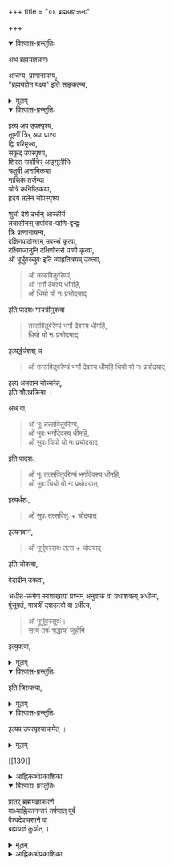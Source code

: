 +++
title = "०६ ब्रह्मयज्ञक्रमः"

+++

<details open><summary>विश्वास-प्रस्तुतिः</summary>

अथ ब्रह्मयज्ञक्रमः

आचम्य, प्राणानायम्य,  
"ब्रह्मयज्ञेन यक्ष्य" इति सङ्कल्प्य, 
</details>

<details><summary>मूलम्</summary>

अथ ब्रह्मयज्ञक्रमः

आचम्य, प्राणानायम्य,  
"ब्रह्मयज्ञेन यक्ष्य" इति सङ्कल्प्य, 
</details>

<div class="js_include" url="/vedAH_yajuH/taittirIyam/sUtram/ApastambaH/shrautam/mantraH/yajuH/vidyudasi.md"  newLevelForH1="5" includeTitle="false"> </div>  

<details open><summary>विश्वास-प्रस्तुतिः</summary>

इत्य् अप उपस्पृश्य,  
तूष्णीं त्रिर् अपः प्राश्य  
द्विः परिमृज्य,  
सकृद् उपस्पृश्य,  
शिरस् सर्वाभिर् अङ्गुलीभिः  
चक्षुषी अनामिकया  
नासिके तर्जन्या  
श्रोत्रे कनिष्ठिकया,  
हृदयं तलेन चोपस्पृश्य 

शुचौ देशे दर्भान् आस्तीर्य  
तत्रासीनस् सपवित्र-पाणि-द्वन्द्वः  
त्रिः प्राणानायम्य,  
दक्षिणपादोत्तरम् उपस्थं कृत्वा,  
दक्षिणजानुनि दक्षिणोत्तरौ पाणी कृत्वा,  
ओं भूर्भुवस्सुवः इति व्याहृतित्रयम् उक्त्वा,  

> ओं तत्सवितुर्वरेण्यं,  
> ओं भर्गो देवस्य धीमहि,  
> ओं धियो यो नः प्रचोदयाद् 

इति पादशः गायत्रीमुक्त्वा 

> तत्सवितुर्वरेण्यं भर्गो देवस्य धीमहि,  
> धियो यो नः प्रचोदयाद् 

इत्यर्द्धर्चशश् च  

> ओं तत्सवितुर्वरेण्यं भर्गो देवस्य धीमहि धियो यो नः प्रचोदयाद्  

इत्य् अनवानं चोच्चरेत्,  
इति श्रौतप्रक्रिया । 

अथ वा, 

> ओं भूः तत्सवितुर्वरेण्यं,  
> ओं भुवः भर्गोदेवस्य धीमहि,  
> ओं सुवः धियो यो नः प्रचोदयाद् 

इति पादशः, 

> ओं भूः तत्सवितुर्वरेण्यं भर्गोदेवस्य धीमहि,  
> ओं भुवः धियो यो नः प्रचोदयात् 

इत्यर्धशः, 

> ओं सुवः तत्सवितुः + चोदयात् 

इत्यनवानं, 

> ओं भूर्भुवस्सवः तत्स + चोदयाद् 

इति चोक्त्वा, 

वेदादीन् उक्त्वा,  

अधीत-क्रमेण स्वशाखायां प्रश्नम् अनुवाकं वा यथाशक्त्य् अधीत्य,  
पुंसूक्तं, गायत्रीं दशकृत्वो वा ऽधीत्य, 

> ओं भूर्भुव॒स्सुवः॑।  
स॒त्यं तपः॑ श्र॒द्धायां॑ जुहोमि 

इत्युक्त्वा,
</details>

<details><summary>मूलम्</summary>

विद्युदसि विद्य मे पाप्मानमृतात्सत्यमुपैमीत्यप उपस्पृश्य, तूष्णीं त्रिरपः प्राश्य द्विः परिमृज्य, सकृदुपस्पृश्य, शिरस्सर्वाभिरङ्गुलीभिः चक्षुषी अनामिकया नासिके तर्जन्या श्रोत्रे कनिष्ठिकया, हृदयं तलेन चोपस्पृश्य शुचौ देशे दर्भानास्तीर्य तत्रासीनस्सपवित्रपाणिद्वन्द्वः त्रिः प्राणानायम्य, दक्षिणपादोत्तरमुपस्थं कृत्वा, दक्षिणजानुनि दक्षिणोत्तरौ पाणी कृत्वा, ओं भूर्भुवस्सुवः इति व्याहृतित्रयमुक्त्वा, ओं तत्सवितुर्वरेण्यं, ओं भर्गो देवस्य धीमहि, ओं धियो यो नः प्रचोदयादिति पादशः गायत्रीमुक्त्वा तत्सवितुर्वरेण्यं भर्गो देवस्य धीमहि, धियो यो नः प्रचोदयादित्यर्द्धर्चशश्च ओं तत्सवितुर्वरेण्यं भर्गो देवस्य धीमहि धियो यो नः प्रचोदयादित्यनवानं चोच्चरेत्, इति श्रौतप्रक्रिया । अथ वा, ओं भूः तत्सवितुर्वरेण्यं, ओं भुवः भर्गोदेवस्य धीमहि, ओं सुवः धियो यो नः प्रचोदयादिति पादशः, ओं भूः तत्सवितुर्वरेण्यं भर्गोदेवस्य धीमहि, ओं भुवः धियो यो नः प्रचोदयात् इत्यर्धशः, ओं सुवः तत्सवितुः + चोदयात् इत्यनवानं, ओं भूर्भुवस्सवः तत्स + चोदयादिति चोक्त्वा, वेदादीनुक्त्वा, अधीतक्रमेण स्वशाखायां प्रश्नमनुवाकं वा यथाशक्त्यधीत्य, पुंसूक्तं गायत्रीं दशकृत्वो वाऽधीत्य, ओं भूर्भुवस्सुवस्सत्यं तपः श्रद्धायां जुहोमीत्युक्त्वा,

</details>


<div class="js_include" url="/vedAH_yajuH/taittirIyam/AraNyakam/Rk/vishvAsa-prastutiH/02_svAdhyAya-brAhmaNAdi/namo_brahmaNe.md"  newLevelForH1="5" includeTitle="false"> </div>  


<details open><summary>विश्वास-प्रस्तुतिः</summary>

इति त्रिरुक्त्वा, 
</details>

<details><summary>मूलम्</summary>

इति त्रिरुक्त्वा,

</details>


<div class="js_include" url="/vedAH_yajuH/taittirIyam/sUtram/ApastambaH/shrautam/mantraH/yajuH/vRShTirasi.md"  newLevelForH1="5" includeTitle="false"> </div>  

<details open><summary>विश्वास-प्रस्तुतिः</summary>

इत्यप उपस्पृश्याचामेत् ।
</details>

<details><summary>मूलम्</summary>

इत्यप उपस्पृश्याचामेत् ।
</details>


[[139]]

<details><summary>आह्निकार्थप्रकाशिका</summary>

ब्रह्मयज्ञं प्रतिजानीते — **अथे**ति । तदुक्तं – 

> अथ ब्रह्मयज्ञं  
> प्रत्यक्ष-तैत्तरीय-श्रुत्याद्य्-अनुसारेण  
> उदित आदित्ये कुर्यात् ।  
> माध्यन्दिनानन्तरं वा  
> भोजनात् पूर्वं वा  
> यत्र कुत्रचिद् अवसरे वा । 

आदिपदेन स्मृति-परिग्रहः ।  

> ननु रत्नाकरादि-धर्म-शास्त्र-निबन्धनेषु  
प्रातर् होमानन्तरं ब्रह्म-यज्ञानुष्ठानम् उक्तं,  
अत्र कथं होमात् पूर्वं ब्रह्म-यज्ञ-कथनम् 

इति चेन् न -  
'उदित आदित्य' इति ‘प्रत्यक्ष-तैत्तिरीयादी'त्य्-आचार्यपादानुगृहीतत्वात् ।  

'उदिते सूर्ये प्रातर्जुहोती'ति प्रत्यक्ष-श्रुतौ  
प्रातश् शब्दस्य षड्घटिकात्मक-काल-परतया  
ब्रह्मयज्ञानन्तरम् अपि  
होम-काल-सत्त्वेन कर्तुं शक्यत्वात्,  
अनुष्ठान-प्रकार-तद्-अङ्गादि-प्रतिपादक-ब्रह्म-यज्ञ-विधायक-श्रुतेः बलीयस्त्वात् ।  
‘अङ्गेषु यथाश्रय-भावः' इत्य् अधिकरण-श्रीभाष्यं – 

> यथोद्गीथादयः उपासनाश्रयाः क्रत्व्-अङ्गतया  
> प्रयोग-विधिना नियमेनोपादीयन्ते 

इति । तत्र श्रुत-प्रकाशिका - 

> प्रयोग-विधिः अनुष्ठापकत्व-दशापन्न-विधिः,  
> न तु ज्ञापकावस्थः 

इति ।  
अत्र प्रयोगविधेः ज्ञापकत्वदशापन्नविध्यपेक्षया प्राबल्यमवगतम् । शिष्टाचारेणापि होमात्पूर्वं ब्रह्मयज्ञानुष्ठानमेव सिद्धम् । होमानन्तरं ब्रह्मयज्ञविधायकस्मृतिवचनान्युदाहृतश्रुतिविरुद्धतया विरोधाधिकरणनयेन दुर्बलानि । एतेन इतराह्निकोक्तं प्रातर्होमानन्तरं ब्रह्मयज्ञानुष्ठानं प्रत्युक्तम् ।

> ब्रह्मयज्ञेन यक्ष्यमाणः प्राच्यान्दिशि ग्रामादच्छदिर्दर्श उदीच्यां प्रागुदीच्यां वोदित आदित्य 

इत्यादिश्रुतिः । अछदिर्दर्शेछदिर्दर्शनरहिते देशे । छदिश्शब्दः गृहाच्छादकतृणादिपरः । ‘अथ पटलं छदि'रिति निघण्टुः । 

अत्र कात्यायनः - 

> यश्च श्रुतिजपः प्रोक्तो ब्रह्मयज्ञस्स उच्यते 
>
> ततो वेद एव ब्रह्मयज्ञेऽध्येतव्यः, 

पैठीनसिः -

> स्वशाखाध्ययनं यत्तत् ब्रह्मयज्ञस्स उच्यते ।  
ब्रह्मयज्ञपरो विप्रो ब्रह्मलोके महीयते ॥ 
>
> अत्र स्वशाखेति विशेषितत्वादधीतमपि वेदान्तरं ब्रह्मयज्ञे नाध्येतव्यमिति सिद्धम् । 

[[140]]

कौर्मेऽपि — 

> यदि स्यात्तर्पणादर्वाक् ब्रह्मयज्ञः कृतो न हि ।  
कृत्वा मनुष्ययज्ञं वै ततः स्वाध्यायमारभेत् ॥  

शौनकः - 

> प्राणायामैर्दग्धदोषश्शुक्लाम्बरधरश्शुचिः ।  
यथाविध्यप आचम्य आहरेद्दर्भसंस्तरम् ॥  
पवित्रपाणी कृत्वा तु उपस्थे दक्षिणोत्तरौ + ब्रह्म यज्ञस्यापि महायज्ञत्वात् 
>
>> सर्वेषु यज्ञक्रतुष्विति । होष्यन्नप उपस्पृशेत् । विद्युदसि विद्य मे पाप्मानमिति । अथ हुत्वोपस्पृशेत् । वृष्टिरसि वृश्चमे पाप्मानम् 
>
> इति श्रुतेरत्रापि विद्युद्वृष्टी भवतः । ब्रह्मयज्ञेन यक्ष्य 

इत्यादिकं, 

> दर्भास्तरितशुचौ देशे उपस्थं कृत्वा प्राङासीनः त्रिः प्राणानायम्य सपवित्रौ दक्षिणोत्तरौ करौ कृत्वा तत्सवितुरिति पच्छोर्ध्वर्चशः ततस्सर्वा व्याहृतीः विहृताः पादादिष्वन्तेषु वा तथार्चयोरुत्तमां कृत्स्नायामिति ब्रह्मोपदेशोक्तक्रमेण सप्रणवमुच्चार्य 

इत्यादि 

स्मृतिरत्नावल्यां - 

> प्रणवं व्याहृतीश्चैव गायत्रीं च जपेत् क्रमात् ।  
पच्छोऽर्ध्वर्चश उच्छ्वासात् वेदादींश्चतुरो जपेत् ॥

शौनकश्च - 

> ओंपूर्वया व्याहृत्या सावित्रीमन्वाह पच्छोऽर्ध्वर्चशस्सर्वामिति द्यावापृथिव्यास्समीक्ष्यमाणः सम्मील्य वा । यथा युक्तमात्मानं मन्येत तथा युक्तोऽधीयीत । 

विष्णुश्च - 

> ओङ्कारं व्याहृतीस्तिस्रो गायत्रीं च तदित्र्यचम् ।  
मनस्येताननुस्मृत्य वेदादीन् समुपक्रमेत् ।  
एवं नित्यं प्रश्नमधीत्य ओं नमो ब्रह्मणे ।  
इति परिधानीयां त्रिरन्वाह । ततो वृष्टिरसीत्युक्त्वा अप उपस्पृश्य गृहानेति । 

अत्र मनुः - 

> आहैव स नखाग्रेभ्यः परमं तप्यते तपः ।  
यः स्रग्व्यपि द्विजोऽधीते स्वाध्यायं शक्तितोऽन्वहम् ॥
>
>> आनखाग्रेभ्य इत्यन्वयः । हेति प्रसिद्धौ । तप्यत एव । स्रग्वीति स्वैराचारं दर्शयति । तथा यदधीतेऽन्वहं शक्त्येति च । भूर्भुवस्सुवस्सत्यं तपश्श्रद्धायां जुहोमीत्युक्त्वा, परिधानीयां त्रिः जपेत् । ब्रह्मयज्ञविहीनश्च ब्रह्महा कीर्तितो बुधैरिति प्रत्यवायस्मृतेः । अनधीतवेदेनापि ब्रह्मयज्ञे गायत्री यथाशक्ति जप्तव्या । 

[[141]]

तथा मनुः - 

> अपां समीपे नितयो नैत्यकं विधिमास्थितः ।  
गायत्रीमप्यधीयीत गत्वारण्यं समाहितः ॥ 

श्रीविष्णुधर्मोत्तरे - 

> ब्रह्मयज्ञे जपेत्सूक्तं पौरुषं चिन्तयन् हरिम् ।  
स सर्वान् जपते वेदान् साङ्गोपाङ्गान् समाहितः ॥ 

अतोऽनधीतवेदोऽशक्तो वा ब्रह्मयज्ञे पुरुषसूक्तमेव जपेत् इत्युक्तं रत्नाकरवाक्यजातमनुसन्धेयम् ।

यदपरोक्तं — वरदराजीय इत्यादिना विष्णुगायत्र्यष्टाक्षरद्वादशाक्षरषडक्षरमन्त्ररत्नतद्विष्णोरिति सूक्तानां ब्रह्मयज्ञे जप्यत्वं वेदादिपदेन विवक्षितम् । स्मृत्यन्तरे 

> वेदधर्मपुराणानि सेतिहासानि शक्तितः ।  
ब्रह्मयज्ञप्रसिध्यर्थं विद्यां चाध्यात्मिकां जपेत् ॥

एतेन ब्रह्मयज्ञे च ‘वेदाश्चतुरो जपे'दित्यत्र तद्गुणसंविज्ञानो बहुव्रीहिरिति सिद्धमिति । तदयुक्तं – शिष्टेषु वेदगायत्रीपुंसूक्तव्यतिरिक्तानां विष्णुगायत्र्यादीनां जपानुष्ठानाभावात् । ‘वेदादींश्चतुर' इत्यत्र तद्गुणसंविज्ञानबहुव्रीहिसमासाश्रयणमप्ययुक्तं 'वेदधर्मपुराणानी'ति वचने वेदधर्मशास्त्रपुराणेतिहासाध्यात्मविद्यानां पञ्चानां जप्यत्वावगमेन 'चतुर' इत्यनन्वयप्रसङ्गात् । वेदानामादयः वेदादयः, तानिति तत्पुरुषसमास एव चतुर इत्यस्यान्वयोपपत्तेः । न च पूर्वोदाहृतरत्नाकरस्थवचनात् स्वशाखामात्रस्य ब्रह्मयज्ञोऽध्येतव्यत्वं सिद्धं, तत्कथं वेदादीनां चतुर्णां जप्यत्वमिति वाच्यं; 

> वेदादींश्चतुरो जपेत्,  
ओङ्कारं व्याहृतीस्तिस्रो गायत्रीं च तदित्र्यचम् ।  
मनसैताननुस्मृत्य वेदादीन् समुप्रक्रमेत् ॥ 

इति रत्नाकरोदाहृतवचनतः वेदादिभागजप्यत्वविधानात्, शिष्टाचाराच्च स्वशाखाव्यतिरिक्ताध्ययननिषेधस्य प्रश्नानुवाकादिविषयत्वस्य वक्तव्यत्वात् ।

यदप्यपराह्निके - अयं च यतिभिः कार्यः - 

> वेदान्तज्ञाननिष्ठो वा पञ्च यज्ञान् समाहितः ।  
कुर्यादहरहः स्नात्वा भिक्षान्नेन चरेद्बहिः ॥  
स्वाध्यायञ्चान्वहङ्कुर्यात् सावित्रीं सन्ध्ययोर्जपेत् ।  
अभ्यसेत्सततं वेदं प्रणवारव्यं सनातनम् ॥ 

इति व्यासस्मरणादित्युक्तम् । तदत्यन्तमसाधु । उदाहृतवचनयोः व्यासस्मृतौ प्रसिद्धनिबन्धनेषु चादर्शनात् । 

[[142]]

> पञ्चसूना गृहस्थस्य वर्तन्तेऽहरहस्सदा ।  
पेषिणी खण्डिनी छुल्ली उदकुम्भ उपस्करः ॥  
एताभिर्वाहयन्विप्रो बध्यते च मुहुर्मुहुः ।

व्यासः - 

> पञ्चयज्ञांश्च यो मोहान्न करोति गृहाश्रमी ।  
तस्य नायं न च परो लोको भवति धर्मतः ॥ 

इत्यादिभिः रत्नाकराद्युदाहृतवचनैः पञ्चयज्ञविधानस्य गृहस्थाधिकारित्वावगमात् । 

> नाध्येतव्यं न वक्तव्यं न श्रोतव्यं कथञ्चन 

इति यतिधर्मसमुच्चयसप्तमपर्वस्थवचनेन यतेर्वेदाध्ययनादिनिषेधाच्च । वर्णाश्रमकाण्डे व्यासः – 

> अभ्यसेत्सततं वेदं प्रणवाख्यं सनातनम् ।  
नाध्येतव्यं न वक्तव्यं न श्रोतव्यं कथञ्चन ॥ 

'नाध्येतव्य'मित्यादिकर्मकाण्डविषया, 'उपनिषदमावर्तये'दित्यादिश्रुतेरिति कर्मकाण्डाध्ययनत्यागोक्तेश्च । श्रीभाष्ये 

> ऊर्ध्वरेतसो यज्ञाद्यभावात् तदङ्गिका विद्या न सम्भवतीत्याशङ्क्याह अत एव चाग्नीन्धनाद्यनपेक्षा । 

तेषु विद्या केवलस्वाश्रमविहितकर्मापेक्षेत्यर्थः । र्सापेक्षा च यज्ञादिश्रुतेरश्ववत् । यदि विद्या यज्ञाद्यनपेक्षैवामृतत्वं साधयति तर्हि गृहस्थेष्वपि तदनपेक्षैव साधयितुमर्हतीति यतेः यज्ञाभावोऽनुगृहीतः । न च यज्ञशब्दः पञ्चमहायज्ञव्यतिरिक्तविषय इति वाच्यंं; लघुसिद्धान्ते तल्लब्धिः विवेकविमोकाभ्यासक्रियेत्यादिवाक्यस्थक्रियाशब्दस्य "पञ्चमहायज्ञाद्यनुष्ठानं शक्तितः क्रिये"ति निर्वचनं, 

> क्रियावानेष ब्रह्मविदां वरिष्ठः, तमेतं वेदानुवचनेन ब्राह्मणा विविदिषन्ति यज्ञेन दानेन तपसा नाशकेन

इति पञ्चमहायज्ञादिपरत्वस्यानुगृहीतत्वात् । 

> त्यक्ते यज्ञादिधर्मे परभजनविधेरूर्ध्वरेतस्सु दृष्ट्या 

इति श्रीसारावलीश्रीसूक्त्या 

> यज्ञेन दानेन तपसा नाशकेन 

इति यज्ञादेर्ब्रह्मविद्याङ्गत्वेनोपदेशात् यज्ञाद्यनधिकृतेषूर्ध्वरेतस्सु यज्ञादिधर्मपरित्यागेऽपि परभजनविधेः दृष्टत्वात् 

इत्यादिकया अधिकरणचिन्तामणिश्रीसूक्त्या चोपदर्शितश्रीभाष्यार्थस्यैव प्रदर्शितत्वात् ।

[[143]]

श्रीतत्त्वटीकायां -

> यज्ञोपादानं गृहस्थोऽपि विमुच्यत इति स्मृतिसूचनार्थम् 

इति पञ्चमहायज्ञादीनां गृहस्थैकान्तत्वं ह्यनुगृहीतम् । पञ्चमहायज्ञानां गृहस्थधर्मत्वं 

> लब्ध्वानुज्ञां गुरोस्स्नात्वा सम्प्राप्य विधिवत्स्त्रियम् ।  
तया सह चरेद्धर्मं नित्यं स्वाध्यायतत्परः ।  
स्नातकव्रतशाली च पञ्चयज्ञपरायणः ॥ 

इत्यहिर्बुध्न्यसंहितापञ्चदशाध्यायवचनसिद्धम् । यतिषु पञ्चमहायज्ञाचारः क्वापि नास्ति । अतः प्राचीनसत्पथान्यधाकरणसम्भ्रमोऽज्ञानविजृम्भितः । यतेः प्रमाणाचार्यश्रीसूक्तिविरुद्धमिति पञ्चमहायज्ञानुष्ठानकथनं सद्भिरुपेक्ष्यम् । यदप्यपराह्निके - विधुराद्यैरपि ब्रह्मयज्ञः कार्यः अनाश्रमिणामपि विद्यानुग्रहः स्मर्यते – 

> जप्येनापि च संसिध्येत् ब्राह्मणो नात्र संशयः ।  
कुर्यादन्यं न वा कुर्यान्मैत्रो ब्राह्मण उच्यते ॥ 

इति । संसिध्येत् = जपाद्यनुगृहीतया विद्यया सिद्धो भवतीत्यर्थ इति श्रीभाष्ये भाषितत्वात् इदं मनुवचनं ब्रह्मयज्ञपरं; 

> ये पाकयज्ञाश्चत्वारो विधियज्ञसमन्विताः ।  
सर्वे ते जपयज्ञस्य कलां नार्हन्ति षोडशीम् ॥ 

इति तत्पूर्ववचनम् । ‘‘अयज्ञो वा एषः । योऽपत्नीकः" इति श्रुतौ यज्ञशब्दोऽग्निसाध्ययज्ञपरः, अन्यथा 

> कुर्यात् प्रतिदिनं वर्णी ब्रह्मयज्ञं च तर्पणम् 

इति स्मृतेरुक्तश्रुतिविरुद्धत्वेनाप्रामाण्यात् ब्रह्मचारिणोऽपि न स्यात् इति ब्रह्मयज्ञस्य विधुरादिकार्यत्वमुक्तम् । तदाग्रहमूलकभ्रममूलं; श्रीभाष्यादिविरुद्धत्वात् । 

> अन्तरा चापि तु तद्दृष्टेः 

इत्यधिकरणश्रीभाष्ये 

> न चाश्रमधर्मैरेव विद्यानुग्रह इति शक्यते वक्तुं, यज्ञेन दानेन तपसा नाशकेनेति दानादीनामाश्रमेष्वनैकान्तिकानामप्यनुग्राहकत्वश्रवणात् । तथानाश्रमिष्वपि विद्यादर्शनात् आश्रमानियतैर्जपोपवासदानदेवताराधनादिभिर्विद्यानुग्रहश्शक्यते कर्तुम् 

इति आश्रमानियतजपोपवासादिभिरनाश्रमिणां विद्यानिष्पत्तिमभिधाय 

> अपि स्मर्यते । अनाश्रमिणामपि जपादिभिरेव विद्यानुग्रहः स्मर्यते ।
>
> [[144]]
>
> जप्येनापि च संसिध्ये'दिति मनुवचनमुदाहृत्य 
>
> संसिध्येत् - जपाद्यनुगृहीतया विद्यया सिद्धो भवति 

इत्यनुगृहीतम् । ब्रह्मयज्ञः नाश्रमानियतः; उदाहृततत्त्वटीकाश्रीसूक्त्यहिर्बुध्न्यसंहितावचनादिभिस्तस्याश्रमनियतत्वावगमात् । श्रीतत्त्वटीकायां 'क्रियावाने ब्रह्मविदा'मिति श्रुत्यर्थविचारे 

> मत्वर्थीयस्य भूमपरतया विधुरादिब्रह्मयज्ञविद्याव्यावृत्तिपरं वा तेषां हि वर्णधर्ममात्रयोगित्वादरत्वम् अतस्त्वितरज्ज्यायो लिङ्गाच्चेति सूत्रसिद्धम् 

इत्यादिना 

> क्रियाशब्दस्य चित्तसमाधानादिमात्रव्यावृत्त्यैवमेतमित्याद्युपात्तम् 

इत्यन्तेन वाक्येन, 

> दारालाभे विरक्तेर्मृदिमनि च भवेदन्तरेणाश्रमान्यस्तस्मिन् निश्शेषधर्मत्यजि भवतु कथं ब्रह्मविद्येति चेन्न ।  
सामान्यैर्वर्णधर्मैर्गुणनियतियुतैस्साहि तत्रापि साङ्गा 

इति श्रीसारावलीश्रीसूक्त्या च विधुरादीनां वर्णधर्ममात्रयोगित्वं ह्यनुगृहीतम् । उदाहृतमनुवचनस्थजप्यशब्दो न ब्रह्मयज्ञपरः प्रकरणव्याख्यादिविरोधात् । तत्स्मृतिद्वितीयाध्याये – 

> विधियज्ञाज्जपयज्ञो विशिष्टो दशभिर्गुणैः ।  
उपांशुस्स्याच्छतगुणस्सहस्रो मानसः स्मृतः ॥ 

इति जपयज्ञस्य क्रियारूपयज्ञात् श्रैष्ठ्यमुपांशुमानसजपफलभेदञ्चाभिधाय 

> ये पाकयज्ञाश्चत्वारो विधियज्ञसमन्विताः ।  
सर्वे ते जपयज्ञस्य कलां नार्हन्ति षोडशीम् ॥ 

इति पूर्ववचनप्रतिपन्नजपयज्ञं प्रशस्य ‘जप्येनापि च संसिध्ये'दित्यनेनाश्रमविशेषानियतजपाद्यनुगृहीतविद्यया ब्रह्मप्राप्तिरभिहिता । मनुस्मृतिव्याख्याने उदाहृतमनुवचनमेवं व्याख्यातं - जप्येनेति । ब्राह्मणः जप्येनैव निस्सन्देहां सिद्धिं लभते । मोक्षप्राप्तियोग्यो भवति । अन्यत् यागादिकं करोतु न करोतु वा । यस्मान्मैत्रो ब्राह्मणः । ब्रह्मणस्सम्बन्धी । ब्रह्मणि नियत इत्यागमेषूच्यते । मित्रमेव मैत्रः । स्वार्थेऽण् प्रत्ययः । यागादिषु पशुबीजादिवधान्न सर्वप्राणिप्रियता भवति । तस्माद्यागादिना विनापि प्रणवादिजपनिष्ठो निस्तरतीति जपप्रशंसा । न तु यागादीनां निषेधः । तेषामपि शास्त्रीयत्वादिति । 

[[145]]

हारीतस्मृतौ चतुर्थेऽध्याये -

> प्राणायामत्रयं धीमान् यथान्यायमतन्द्रितः ।  
जपयज्ञं ततः कुर्यात् गायत्रीं वेदमातरम् ॥  
त्रिविधा जपयज्ञस्स्यात्तस्य तत्त्वं निबोधत ।  
वाचकश्च उपांशुश्च मानसश्च त्रिधा मतः ।  
त्रयाणामपि यज्ञानां श्रैष्ठ्यं स्यादुत्तरोत्तरम् ॥ 

इति जपयज्ञशब्दः मन्त्रजप एव प्रयुक्तः । अत्रिस्मृतौ द्वितीयेऽध्याये – 

> आलम्भयज्ञाज्जपयज्ञो विशिष्टो दशभिर्गुणैः ।  
उपांशुस्स्याच्छतगुणस्सहस्रो मानसः स्मृतः ॥

इति जपयज्ञपदं मन्त्रावर्तनपरं प्रयुक्तम् । भगवद्गुणदर्पणे ‘किञ्जपन्मुच्यते जन्तु'रित्येतद्व्याख्याने नियमविशेषवन्मन्त्राद्यावर्तनं जपः । 

> जप्येनापि च संसिध्येत् ब्राह्मणो नात्र संशयः ।  
कुर्यादन्यन्न वा कुर्यात् मैत्रो ब्राह्मण उच्यते ॥  
द्रव्ययज्ञाज्जपयज्ञो विशिष्टो दशभिर्गुणैः ॥ 

'यज्ञानां जपयज्ञोऽस्मी'ति जपश्रैष्ठ्या'दित्यादिना उदाहृतमनुवचनस्थजप्यपदस्य ब्रह्मयज्ञव्यतिरिक्तजपपरत्वमुपवर्णितम् । अतोऽत्र जप्यपदं न ब्रह्मयज्ञपरम् । किन्तु तद्व्यतिरिक्तमन्त्राद्यावर्तनपरमेवेति । यच्चोक्तं – 'अयज्ञो वा एषः योऽपत्नीक' इति श्रुतौ अग्निब्दोऽग्निसाध्ययज्ञपरः । अन्यथा 

> कुर्यात् प्रतिदिनं वर्णी ब्रह्मयज्ञं च तर्पणम् 

इति स्मृतेरुक्तश्रुतिविरोधेन ब्रह्मचारिणोऽपि ब्रह्मयज्ञो न स्यादिति । तन्मन्दं पूर्वोपदर्शितश्रीभाष्यलघुसिद्धान्तश्रीसूक्त्यनुसारेण पञ्चमहायज्ञसाधारणतयावगतस्य यज्ञशब्दस्य यज्ञविशेषे संकोचाभावात् । उक्तश्रुतेरपत्नीकसामान्यविषयतया कुर्यात् प्रतिदिनमिति विशेषशास्त्रविहितब्रह्मयज्ञस्य ब्रह्मचारिणि निराबाधात् । अहो भवतां महत्त्वं मीमांसकत्वस्य; यदुत्सर्गेणापवादबाधवर्णने प्रवर्तयति । 
>
> [[146]]
>
> विरोधाधिकरणस्य स्पष्टार्थं श्रुतिविषयत्वाद् 

इति श्रीस्तोत्रभाष्येऽनुगृहीतत्वेनोक्तसामान्यश्रुत्योक्तस्मृतिविशेषबाधवर्णनस्य हास्यत्वात् । रत्नाकरे — विधुरं प्रकृत्यत्रिः -

> साग्निकः पितृयज्ञान्तं बलिकर्म समाचरेत् ।  
अनग्निर्हुतशेषन्तु बलिं काकबलिं हरेत् ।  
पुरुषयज्ञादृते नान्यदनग्नेस्तु महामखे । 

तुशब्दाभ्यां देवादियज्ञचतुष्टयं व्यावर्त्यते । स्वाध्यायाविस्मृत्यर्थं वेदमधीयीत, न ब्रह्मयज्ञं कुर्यादिति विशेष्यते । 

> पञ्चकॢप्ता महायज्ञाः प्रत्यहं गृहमेधिनाम् 

इति पराशरेण पञ्चमहायज्ञानां गृहमेधिविषयत्वस्मरणात् । मनुष्येभ्यो दानमिति न विरोधः । इति अनाश्रमिणां ब्रह्मयज्ञनिषेधः स्थापितः । भवदभिमतवैकुण्ठदीक्षितीये — 

> अयज्ञो वा एषः योऽपत्नीकः 

इति श्रुतिं प्रस्तुत्य पाणिग्रहणादधिगृहमेधिनो व्रतमित्यादिभिः पञ्चमहायज्ञानां गृहमेधिविषयशिष्टत्वात् अपत्नीकस्यायज्ञत्वश्रुतेश्च न विधुरस्य ब्रह्मयज्ञप्रसङ्गः । ब्रह्मचारिभिस्तु ब्रह्मयज्ञः कर्तव्य एव । तथा च नारदीये –

> सायं प्रातस्त्वग्निकार्यं यथाकालं जितेन्द्रियः ।  
कुर्यात् प्रतिदिनं वर्णी ब्रह्मयज्ञं च तर्पणम् ॥ 

इति रत्नाकरपक्ष एवादृतः । अतः प्रमाणाचार्यश्रीसूक्तिशिष्टानुष्ठानविरुद्धं विधुरादिब्रह्मयज्ञानुष्ठानवर्णनमिति सद्भिर्विभावनीयम् ।
</details>

<details open><summary>विश्वास-प्रस्तुतिः</summary>

प्रातर् ब्रह्मयज्ञाकरणे  
माध्याह्निकानन्तरं तर्पणात् पूर्वं  
वैश्वदेवावसाने वा  
ब्रह्मयज्ञं कुर्यात् ।
</details>

<details><summary>मूलम्</summary>

प्रातर्ब्रह्मयज्ञाकरणे माध्याह्निकानन्तरं तर्पणात्पूर्वं वैश्वदेवावसाने वा ब्रह्मयज्ञं कुर्यात् ।
</details>

<details><summary>आह्निकार्थप्रकाशिका</summary>

श्रुत्युक्तकाले ब्रह्मयज्ञानुष्ठानासम्भवे कालान्तरे तत्करणमाह - **प्रातर्** इत्यादिना ।  

**माध्याह्निकानन्तरं तर्पणात् पूर्वमि**ति । अत्र "अथ ब्रह्मयज्ञं प्रचक्षते तैत्तरीये"त्याद्याचार्यपादश्रीसूक्तिः पूर्वं प्रदर्शिता । 

[[147]]

व्यासस्मृतौ -

> ततो मध्याह्नसमये स्नानार्थं मृदमाहरेत् 

इत्युपक्रम्य, 

> प्रदक्षिणं समावृत्य नमस्कुर्यात्ततः क्षितौ ।  
निष्पीड्य स्नानवस्त्रं तु द्विराचम्य... ॥ 

इत्यन्तैर्वचनैर्माध्याह्निकस्नानसन्ध्योपासनगायत्रीजपप्रदक्षिणनमस्कारवस्त्रनिष्पीडनान्युक्त्वा 

> ततस्सन्तर्पयेद्देवान् ऋषीन् पितृगणानपि ।  
आदावोङ्कारमुच्चार्य नामान्ते तर्पयामि च ॥  
देवान् ब्रह्मऋषींश्चैव तर्पयेदक्षतोदकैः ।  
तिलोदकैः पितॄन् भक्त्या सूत्रोक्तविधिना ततः ॥ 

इत्यादिना देवर्षितर्पणं विहितम् । श्रीपाञ्चरात्ररक्षायां श्रीपञ्चरात्रव्यासस्मृत्यैककण्ठ्यसमर्थनावसरे ततस्तृतीयकालकर्तव्यमाह - 

> ततो मध्याह्नसमये स्नानार्थं मृदमाहरेत् 

इत्यादिना । 

> स्नाने चैवं भगवदनुसन्धानमाह 
>
>> अभिमन्त्र्य जलं मन्त्रैरब्लिङ्गैर्वारुणैश्शुभैः ।  
भावपूतं तदव्यग्रं ध्यायन्वै विष्णुमव्ययम् ॥  
आपो नारायणोद्भूतास्ता एवास्यायनं पुनः ।  
तस्मान्नारायणं देवं स्नानकाले स्मरेद्बुधः ॥ 

इत्यादिना स्नानेब्लिङ्गवारुणादिमन्त्रकरणकत्वनारायणस्मरणादिकं विधाय 'तर्पणे' 'आदावोङ्कारमुच्चार्ये'त्यादि सार्द्धश्लोकमुदाहृत्य 

> अत्र प्रणवपूर्वकत्वेन भगवदात्मकत्वानुसन्धानं विहितम् । तदेव नित्ये भाष्यकारैरपि दर्शितम् । देवान् ऋषीन् पितॄन् भगवदात्मकान् ध्यात्वा सन्तर्प्य 

इति माध्याह्निकानन्तरकर्तव्यदेवर्षितर्पणं भाष्यकारानुगृहीतमिति दर्शितम् ।

[[148]]

तत्स्मृतावुत्तरत्र वैश्वदेवपञ्चमहायज्ञादिकं प्रतिपाद्य 

> यदि स्यात्तर्पणादर्वाक् ब्रह्मयज्ञः कृतो॒ न हि ।  
कृत्वा मनुष्ययज्ञं वै ततः स्वाध्वायमारभेत् ॥ 

इति तर्पणात् पूर्वं ब्रह्मयज्ञाकरणे मनुष्ययज्ञानन्तरं ब्रह्मयज्ञो विहित इति तर्पणात्पूर्वमपि ब्रह्मयज्ञानुष्ठानकालोऽस्तीति प्रतीयते । एवं रत्नाकरादिनिबन्धनेषु तर्पणात्पूर्वं ब्रह्मयज्ञविधायकानि वचनानि प्रदर्शितानि । एवञ्च माध्याह्निकसन्ध्योपास्त्यनन्तरं व्यासस्मृतिविहितदेवर्षिपितृतर्पणानामाचार्यपादानुगृहीतत्वादुक्ततर्पणानुष्ठानं नास्तीति कस्यचित् वचनमविमर्शकृतमेवेति बोध्यम् । 

सन्ध्योपासनानन्तरकृत्यञ्चैवं विवृतं — 

> अभिवाद्य गुरून् वृद्धान् तथा भागवतान् क्रमात् ।  
प्रविश्य स्वाश्रमं देवमभिगम्य यथाविधि ॥ 
>
> इत्याचार्यपादानुगृहीतत्वेन सन्ध्योपास्त्यनन्तरं गुर्वादिवन्दनं कार्यम् । यदुक्तं गोविन्दराजीये -
>
>> विनीतवदुपागम्य राघवौ प्रणिपत्य च 
>
> इति रामायणश्लोके । अत्र भिक्षुरूपस्य हनुमतः गृहस्थश्रीरामप्रणामावगमात् अन्यत्रापि भिक्षुणा गृहस्थवन्दनं कार्यमिति विज्ञायते । संन्यासिनो गृहस्थादिप्रणामनिषेधकवचनानि अनभिज्ञगृहस्थविषयाणीति मन्तव्यानि । यदि हि ज्ञानाधिकं गृहस्थं दृष्ट्वा कर्ममात्रेणाधिको यतिर्न प्रणमेत्, तर्हि 
>
>> विप्राणां ज्ञानतो ज्यैष्ठ्यम् 
>
> इति मनुवचनं विरुध्येत । न हि तत्प्रणामनिषेधकमनुवचनं किञ्चिद्दृश्यते, किन्तु अनारभ्याधीतमदृष्टाकरं यत्किञ्चित् यतिप्रणामनिषेधकवचनं किंवदन्तीसिद्धं, तस्य विषयोऽज्ञगृहस्थादिरूपः 

इति । तदसङ्गतं तत्र भिक्षुपदस्य याचकपरत्वेन यतिपरत्वासम्भवात् । तथा हि - 

> कृत्येषु वाली मेधावी राजानो बहुदर्शनाः ।  
भवन्ति परहन्तारस्ते ज्ञेयाः प्राकृतैर्नरैः ॥ 

इति श्लोकः एवं गोविन्दराजीये व्याख्यातः 

> कृत्येष्विति । कृत्येषु कर्तव्यकार्येषु वाली मेघावी दूरदर्शी । स्वभावश्चायं राज्ञामित्याह - राजान इति । बहुदर्शनाः बहूपायज्ञाः । परहन्तारो भवन्ति, ते प्राकृतैः दीनवेषधरैः ज्ञेयाः । तौ त्वया प्राकृतेनैव गत्वा ज्ञेयौ प्लवङ्गम 

इति । 

[[149]]

तत्र गोविन्दराजीयव्याख्या ‘प्राकृतेन प्राकृतवेषेणे’ति । उदाहृतश्लोकव्याख्यानुसारेणा उत्तरस्य 

> कपिरूपं परित्यज्य हनुमान्मारुतात्मजः ।  
भिक्षुरूपं ततो भेजे शठबुद्धितया कपिः ॥ 

इति श्लोकस्यार्थपरामर्शे श्रीरामलक्ष्मणदर्शनभीतेन महाराजेन ‘ते ज्ञेयाः प्राकृतैर्नरै'रिति राजनीतिं प्रदर्श्य’ 'तौ त्वया प्राकृतेनैव गत्वा ज्ञेयौ प्लवङ्गमे'त्याज्ञप्तो हनुमान् कपिरूपं परित्यज्य भिक्षुरूपं भेज इत्यर्थलाभात् प्राकृतशब्दस्थानपठितं भिक्षुपदं दीनवेषधरचारपरमिति प्रतीयते । न हि प्राकृतशब्दः सन्यासिपरो युक्तः, ‘प्राकृतस्तब्ध’ इति श्रीगीतास्थप्राकृतपदं ह्यनधिगतविद्य इति श्रीगीताभाष्ये विवृतम् । नह्यज्ञस्य सन्न्यासेऽधिकारः । 

> इतिहासपुराणाभ्यां श्रुत्या च प्रतिबोधितः ।  
यतते परमं स्थानं यतनात्स यतिर्भवेत् ।  
चीर्णवेदव्रतो विद्वान् ब्राह्मणो मोक्षमाश्रयेत् ॥ 

इत्यादिभिः यतिधर्मसमुच्चय-द्वितीयपर्वस्थवचनैः, 

> प्रवृत्तिलक्षणो योगो ज्ञानं सन्न्यासलक्षणम् ।  
तस्मात् ज्ञानं पुरस्कृत्य संन्यसेदिह बुद्धिमान् ॥ 

इत्याश्वमेधिकपर्वत्रयस्त्रिंशाध्यायवचनेन चेतिहासपुराणश्रवणाधीनज्ञानवेदव्रतादिविशिष्टस्य ज्ञानं पुरस्कृत्य सतः संन्यासाधिकारावगमात् । ‘दीनवेषधरै’रिति स्वव्याख्याविरोधाच्च । 

> निस्वस्तुदुर्विधो दीनो दरिद्रो दुर्गतश्च स 

इति निखण्डुः । 'कच्चित्सर्गस्थस्य कच्चिदष्टादशान्येष्वि'ति श्लोकस्य व्याख्याने - 

> तथोक्तं नीतिशास्त्रे 
>
>> चारान्विचारयेत्तीर्थेष्वात्मनश्च परस्य च ।  
पाषण्डादीनविज्ञाता नन्योन्य[[??]]मितरैरपि ॥ 

इति स्वेनैव पाषण्डादिरूपत्वं चाराणामुक्तम् । 

[[150]]

श्रीभागवते चतुर्थस्कन्धे एकोनविंशेऽध्याये - 

> कपालखट्वाङ्गधरं वीरो नैनमबाधत ।  
यानि रूपाणि जगृहे इन्द्रो हयजिहीर्षया ।  
तानि पापस्य षण्डानि लिङ्गं पाषण्डमुच्यते ।  
एवमिन्द्रो भरत्यश्वं वैरियज्ञजिघांसया ।  
तद्गृहीतविसृष्टेषु पाषण्डेषु मतिर्नृणाम् ।  
धर्म इत्युपधर्मेषु नग्नरत्नपटादिषु ।  
प्रायेण सज्जते भ्रान्त्या......., 

इत्यादिवचनैः पाषण्डवेषः रक्तवस्त्रकपालधारणरूपः प्रतीयते । विज्ञानेश्वरीयप्रायश्चित्तप्रकरणे - 'पाषण्डानाश्रिता' इत्येतद्व्याख्याने –

> नरशिरःकपालादिश्रुतिबाह्यलिङ्गधारणं पाषण्डम् । तद्येषान्ते पाषण्डिनः 

इत्युक्तम् । मुद्राराक्षसनाटके प्रथमाङ्के – 

> प्रयुक्ताश्च स्वपक्षपरपक्षयोरनुरक्तापरक्तजनजिज्ञासया बहुविधवेषभाषाचारसञ्चारवेदिनो नानाव्यञ्जनाः प्रणिधयः 

इत्यादेः 'स मया क्षपणकलिङ्गधारी'त्यन्ताद्वाक्याच्चास्य क्षपणकलिङ्गधारणं प्रतीयते । लोकेऽपि राजकलहकाले देशसञ्चारिणो याचकान् तद्वेषधरचारत्वभ्रान्त्या कारागारे रुन्धन्ति । नहि यतेः भगवदवतारतया स्मृतिसिद्धस्य पाषण्डादिरूपत्वं भवति । अत्र 

> भिक्षुरूपं ततो भेजे, भिक्षुरूपप्रतिच्छन्नं, भिक्षुरूपं परित्यज्य 

इति भिक्षुपदान्येव प्रयुक्तानि । 

> परिव्राजकरूपधृक् श्लक्ष्णकाषायसंवीतश्शिखी छत्री उपानही ।  
वामे चांसेऽवसज्ज्याथ शुभे यष्टिकमण्डलू ॥ 

इति परिव्राजकयष्टिकमण्डल्वादिपदानि रावणे प्रयुज्यन्ते, न हनूमति । 
>
> [[151]]
>
> मर्यादानां च लोकस्य कर्ता कारयिता 

इति प्रशंसितेन श्रीरामरूपभगवताऽत्रिभरद्वाजसुतीक्ष्णागस्त्यविषय इव तत्सहधर्मचारिण्या वैदेह्या रावणमुद्दिश्येव हनुमतः संन्यासित्वे तत्प्रणामादिकं कृतं स्यात्, न तथा ग्रन्थे दृश्यते ।

‘विप्राणामि'ति मनुवचनं न यतेः गृहस्थप्रणामविधायकं, येन तत्प्रणामनिषेधवचनानामज्ञगृहस्थविषयता स्यात् । किन्तु विप्राणां ज्ञानहीनापेक्षया ज्ञानिनः श्रैष्ठ्यपरम् । यतेः गृहस्थप्रणामनिषेधकमनुवचनं नास्तीति यतेर्गृहस्थप्रणामस्सिध्यतीति कथनमप्यसङ्गतं,

> स्वधर्मस्थान् यतीन् वृद्धान् देवांश्च प्रणमेद्यतिः ।  
नान्यमाश्रमिणं कञ्चित् प्रशस्तमपि तन्नमेत् ॥ 

इति यतिधर्मसमुच्चयनवमपर्वोपात्तवसिष्ठ-वचनेन प्रशस्तगृहस्थनमस्कारस्य निषिद्धात् [[निषेधात्??]] । मनुस्मृतिनिषेधवचनमेवापेक्षितमिति नियमाभावात् । विस्तरस्तु श्रीपरकालस्वाम्यात्रेयवेङ्कटाध्वरिकृतयतिप्रतिवन्दनखण्डनयोरनुसन्धेयः । अतो यतेः गृहस्थवन्दनकथनं श्रीरामायणश्लोकपूर्वोत्तरस्वव्याख्याराजनीतिधर्मशास्त्रलोकवृत्तान्तविरुद्धमिति बोध्यम् ।
</details>
